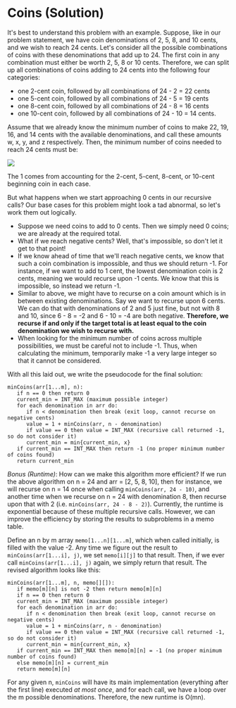 # Coins (Solution)
It's best to understand this problem with an example. 
Suppose, like in our problem statement, we have coin denominations of 2, 5, 8, and
10 cents, and we wish to reach 24 cents. Let's consider all the possible combinations
of coins with these denominations that add up to 24. The first coin in any combination
must either be worth 2, 5, 8 or 10 cents. Therefore, we can split up all combinations
of coins adding to 24 cents into the following four categories:
* one 2-cent coin, followed by all combinations of 24 - 2 = 22 cents
* one 5-cent coin, followed by all combinations of 24 - 5 = 19 cents
* one 8-cent coin, followed by all combinations of 24 - 8 = 16 cents
* one 10-cent coin, followed by all combinations of 24 - 10 = 14 cents.

Assume that we already know the minimum number of coins to make 22, 19, 16, and 14 cents
with the available denominations, and call these amounts w, x, y, and z respectively.
Then, the minimum number of coins needed to reach 24 cents must be:

<img src="https://render.githubusercontent.com/render/math?math=\min\{1%2Bw, 1%2Bx, 1%2By, 1%2Bz\}">

The 1 comes from accounting for the 2-cent, 5-cent, 8-cent, or 10-cent beginning coin
in each case.

But what happens when we start approaching 0 cents in our recursive calls? Our base
cases for this problem might look a tad abnormal, so let's work them out logically.
* Suppose we need coins to add to 0 cents. Then we simply need 0 coins; we are already at the required total.
* What if we reach negative cents? Well, that's impossible, so don't let it get to that point!
* If we know ahead of time that we'll reach negative cents, we know that such a coin
combination is impossible, and thus we should return -1. For instance, if we want
to add to 1 cent, the lowest denomination coin is 2 cents, meaning we would recurse
upon -1 cents. We know that this is impossible, so instead we return -1.
* Similar to above, we might have to recurse on a coin amount which is in between existing
denominations. Say we want to recurse upon 6 cents. We can do that with denominations of
2 and 5 just fine, but not with 8 and 10, since 6 - 8 = -2 and 6 - 10 = -4 are both
negative. **Therefore, we recurse if and only if the target total is at least equal to
the coin denomination we wish to recurse with.**
* When looking for the minimum number of coins across multiple possibilities, we must
be careful not to include -1. Thus, when calculating the minimum, temporarily make -1
a very large integer so that it cannot be considered.

With all this laid out, we write the pseudocode for the final solution:

```
minCoins(arr[1...m], n):
   if n == 0 then return 0
   current_min = INT_MAX (maximum possible integer)
   for each denomination in arr do:
      if n < denomination then break (exit loop, cannot recurse on negative cents)
      value = 1 + minCoins(arr, n - denomination)
      if value == 0 then value = INT_MAX (recursive call returned -1, so do not consider it)
      current_min = min{current_min, x}
   if current_min == INT_MAX then return -1 (no proper minimum number of coins found)
   return current_min
```

*Bonus (Runtime)*: How can we make this algorithm more efficient? If we run the above
algorithm on n = 24 and arr = [2, 5, 8, 10], then for instance, we will recurse on n = 14
once when calling `minCoins(arr, 24 - 10)`, and another time when we recurse on n = 24
with denomination 8, then recurse upon that with 2 (i.e. `minCoins(arr, 24 - 8 - 2)`).
Currently, the runtime is exponential because of these multiple recursive calls. However,
we can improve the efficiency by storing the results to subproblems in a memo table.

Define an n by m array `memo[1...n][1...m]`, which when called initially,
is filled with the value -2. Any time we figure out the result to `minCoins(arr[1...i], j)`,
we set `memo[i][j]` to that result. Then, if we ever call `minCoins(arr[1...i], j)` again,
we simply return that result. The revised algorithm looks like this:

```
minCoins(arr[1...m], n, memo[][]):
   if memo[m][n] is not -2 then return memo[m][n]
   if n == 0 then return 0
   current_min = INT_MAX (maximum possible integer)
   for each denomination in arr do:
      if n < denomination then break (exit loop, cannot recurse on negative cents)
      value = 1 + minCoins(arr, n - denomination)
      if value == 0 then value = INT_MAX (recursive call returned -1, so do not consider it)
      current_min = min{current_min, x}
   if current_min == INT_MAX then memo[m][n] = -1 (no proper minimum number of coins found)
   else memo[m][n] = current_min
   return memo[m][n]
```

For any given n, `minCoins` will have its main implementation (everything after the first line)
executed *at most once*, and for each call, we have a loop over the m possible denominations.
Therefore, the new runtime is O(mn).

